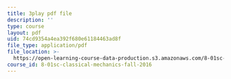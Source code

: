 ```yaml
---
title: 3play pdf file
description: ''
type: course
layout: pdf
uid: 74cd9354a4ea392f680e61184463ad8f
file_type: application/pdf
file_location: >-
  https://open-learning-course-data-production.s3.amazonaws.com/8-01sc-classical-mechanics-fall-2016/74cd9354a4ea392f680e61184463ad8f_FSW9EQNZvxI.pdf
course_id: 8-01sc-classical-mechanics-fall-2016
---
```

